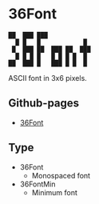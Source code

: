 # 36Font

    ██  ███ ███ 
      █ █   █            █
     █  ███ ██  ███ ██  ███
      █ █ █ █   █ █ █ █  █
    ██  ███ █   ███ █ █  █

ASCII font in 3x6 pixels.

## Github-pages

* [36Font](http://hirokimiyaoka.github.io/36Font/)

## Type

* 36Font
	* Monospaced font
* 36FontMin
	* Minimum font

